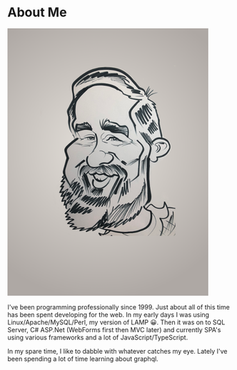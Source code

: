 # About Me
<div class="pull-left image-cropper">
    <img alt="me" src="assets/images/derek-caricature-c.png" class="profile-pic">
</div>

I've been programming professionally since 1999. Just about all of this
time has been spent developing for the web. In my early days I was 
using Linux/Apache/MySQL/Perl, my version of LAMP 😀. Then it was on to 
SQL Server, C# ASP.Net (WebForms first then MVC later) and currently 
SPA's using various frameworks and a lot of JavaScript/TypeScript. 

In my spare time, I like to dabble with whatever catches my eye. 
Lately I've been spending a lot of time learning about graphql.
